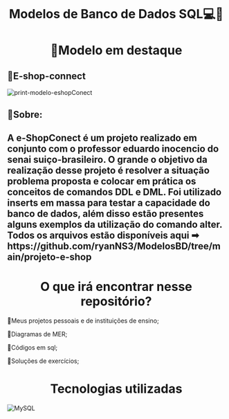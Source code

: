 <h1 align="center">Modelos de Banco de Dados SQL💻🐬<h1>
<h1 align="center">📌Modelo em destaque</h1>

<h2>🔷E-shop-connect</h2>

![print-modelo-eshopConect](https://github.com/ryanNS3/ModelosBD/assets/131712164/02b5fb52-ce33-495d-9b5b-5b8a866733f9)
<h2> 🔹Sobre:<h2>
<p> A e-ShopConect é um projeto realizado em conjunto com o professor eduardo inocencio do senai suiço-brasileiro. O grande o objetivo da realização desse projeto é resolver a situação problema proposta e colocar em prática os conceitos de comandos DDL e DML. Foi utilizado inserts em massa para testar a capacidade do banco de dados, além disso estão presentes alguns exemplos da utilização do comando alter. Todos os arquivos estão disponíveis aqui ➡ https://github.com/ryanNS3/ModelosBD/tree/main/projeto-e-shop    </p>


<h1 align="center">O que irá encontrar nesse repositório?</h1>

🌊Meus projetos pessoais e de instituições de ensino;

🌊Diagramas de MER;

🌊Códigos em sql;

🌊Soluções de exercícios;


<h1  align="center">Tecnologias utilizadas</h1>

![MySQL](https://img.shields.io/badge/mysql-%2300f.svg?style=for-the-badge&logo=mysql&logoColor=white)

